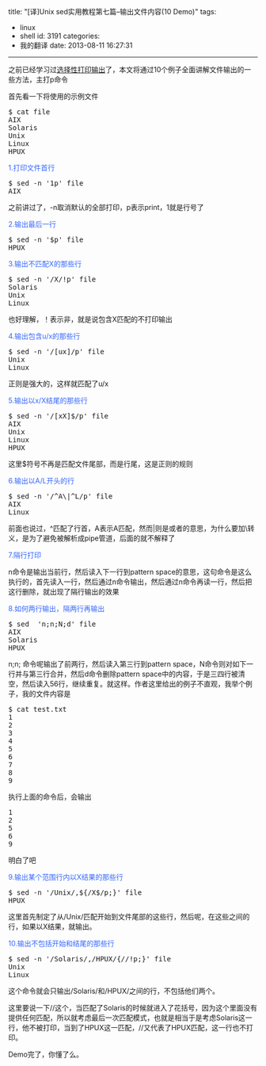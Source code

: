title: "[译]Unix sed实用教程第七篇–输出文件内容(10 Demo)"
tags:
  - linux
  - shell
id: 3191
categories:
  - 我的翻译
date: 2013-08-11 16:27:31
---

之前已经学习过[选择性打印输出](http://leaver.me/archives/3179.html)了，本文将通过10个例子全面讲解文件输出的一些方法，主打p命令

首先看一下将使用的示例文件
<pre>$ cat file
AIX
Solaris
Unix
Linux
HPUX</pre>
<span style="color: #3366ff;">1.打印文件首行</span>
<pre>$ sed -n '1p' file
AIX</pre>
之前讲过了，-n取消默认的全部打印，p表示print，1就是行号了

<span style="color: #3366ff;">2.输出最后一行</span>
<pre>$ sed -n '$p' file
HPUX</pre>
<span style="color: #3366ff;">3.输出不匹配X的那些行</span>
<pre>$ sed -n '/X/!p' file
Solaris
Unix
Linux</pre>
也好理解，！表示非，就是说包含X匹配的不打印输出

<span style="color: #3366ff;">4.输出包含u/x的那些行</span>
<pre>$ sed -n '/[ux]/p' file
Unix
Linux</pre>
正则是强大的，这样就匹配了u/x

<span style="color: #3366ff;">5.输出以x/X结尾的那些行</span>
<pre>$ sed -n '/[xX]$/p' file
AIX
Unix
Linux
HPUX</pre>
这里$符号不再是匹配文件尾部，而是行尾，这是正则的规则

<span style="color: #3366ff;">6.输出以A/L开头的行</span>
<pre>$ sed -n '/^A\|^L/p' file
AIX
Linux</pre>
前面也说过，^匹配了行首，A表示A匹配，然而\|则是或者的意思，为什么要加\转义，是为了避免被解析成pipe管道，后面的就不解释了

<span style="color: #3366ff;">7.隔行打印</span>

n命令是输出当前行，然后读入下一行到pattern space的意思，这句命令是这么执行的，首先读入一行，然后通过n命令输出，然后通过n命令再读一行，然后把这行删除，就出现了隔行输出的效果

<span style="color: #3366ff;">8.如何两行输出，隔两行再输出</span>
<pre>$ sed  'n;n;N;d' file
AIX
Solaris
HPUX</pre>
n;n; 命令呢输出了前两行，然后读入第三行到pattern space，N命令则对如下一行并与第三行合并，然后d命令删除pattern space中的内容，于是三四行被清空，然后读入56行，继续重复。就这样。作者这里给出的例子不直观，我举个例子，我的文件内容是
<pre class="lang:default decode:true">$ cat test.txt
1
2
3
4
5
6
7
8
9</pre>
执行上面的命令后，会输出
<pre class="lang:default decode:true">1
2
5
6
9</pre>
明白了吧

<span style="color: #3366ff;">9.输出某个范围行内以X结果的那些行</span>
<pre>$ sed -n '/Unix/,${/X$/p;}' file
HPUX</pre>
这里首先制定了从/Unix/匹配开始到文件尾部的这些行，然后呢，在这些之间的行，如果以X结果，就输出。

<span style="color: #3366ff;">10.输出不包括开始和结尾的那些行</span>
<pre>$ sed -n '/Solaris/,/HPUX/{//!p;}' file
Unix
Linux</pre>
这个命令就会只输出/Solaris/和/HPUX/之间的行，不包括他们两个。

这里要说一下//这个，当匹配了Solaris的时候就进入了花括号，因为这个里面没有提供任何匹配，所以就考虑最后一次匹配模式，也就是相当于是考虑Solaris这一行，他不被打印，当到了HPUX这一匹配，//又代表了HPUX匹配，这一行也不打印。

Demo完了，你懂了么。